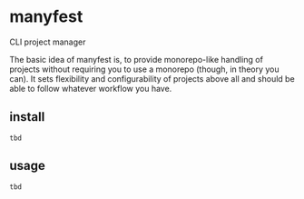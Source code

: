 # manyfest
CLI project manager

The basic idea of manyfest is, to provide monorepo-like handling of projects without requiring you to use a monorepo (though, in theory you can). It sets flexibility and configurability of projects above all and should be able to follow whatever workflow you have.

## install
```
tbd
```

## usage
```
tbd
```

